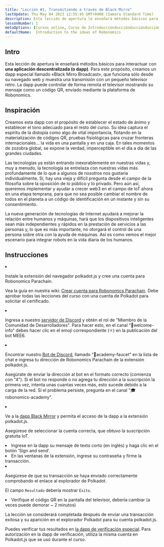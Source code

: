 ```yaml
---
title: "Lección #1, Transmitiendo a través de Black Mirro"
lastUpdate: Thu May 04 2023 12:55:45 GMT+0400 (Samara Standard Time)
description: Esta lección de apertura le enseñará métodos básicos para interactuar con una aplicación descentralizada (o dapp).
lessonNumber: 1
metaOptions: [Cursos online, Curso de Introducciónducciónducciónducciónducciónducciónducción]
defaultName:  Introduction to the ideas of Robonomics
---
```


## Intro

Esta lección de apertura le enseñará métodos básicos para interactuar con **una aplicación descentralizada (o dapp)**. Para este propósito, creamos un dapp especial llamado «Black Mirro Broadcast», que funciona sólo desde su navegado web y muestra una transmisión con un pequeño televisor retro. La dapp puede controlar de forma remota el televisor mostrando su mensaje como un código QR, enviado mediante la plataforma de Robonomics.


## Inspiración

Creamos esta dapp con el propósito de establecer el estado de ánimo y establecer el tono adecuado para el resto del curso. Su idea captura el espíritu de la distopía como algo de vital importancia, flotando en la materialización de códigos QR, pruebas fisiológicas para cruzar fronteras internacionales… la vida en una pantalla y en una caja. En tales momentos de zozobra global, se expone la verdad, imperceptible en el día a día de las grandes ciudades. 

Las tecnologías ya están entrando inexorablemente en nuestras vidas y, muy a menudo, la tecnología se entrelaza con nuestras vidas más profundamente de lo que a algunos de nosotros nos gustaría individualmente. Sí, hay una vieja y difícil pregunta desde el campo de la filosofía sobre la oposición de lo público y lo privado. Pero aún así, queremos implementar y ayudar a crecer web3 en el campo de IoT ahora en una etapa temprana, para que no sea posible cambiar el nombre de todos en el planeta a un código de identificación en un instante y sin su consentimiento. 

La nueva generación de tecnologías de Internet ayudará a mejorar la relación entre humanos y máquinas, hará que los dispositivos inteligentes sean más independientes y rápidos en la prestación de servicios a las personas y, lo que es más importante, no otorgará el control de una persona sobre otra con la ayuda de máquinas. Así es como vemos el mejor escenario para integrar robots en la vida diaria de los humanos.


## Instrucciones

<List type="numbers">

<li>

Instale la extensión del navegador polkadot.js y cree una cuenta para Robonomics Parachain. 

Vea la guía en nuestra wiki: [Crear cuenta para Robonomics Parachain](https://wiki.robonomics.network/docs/create-account-in-dapp/). Debe aprobar todas las lecciones del curso con una cuenta de Polkadot para solicitar el certificado.

</li>

<li>

Ingresa a nuestro [servidor de Discord](https://discord.gg/xqDgG3EGm9) y obtén el rol de "Miembro de la Comunidad de Desarrolladores". Para hacer esto, en el canal "👋welcome-info" debes hacer clic en el emoji correspondiente (⚛️) en la publicación del bot MEE6.

</li>

<li>

Encontrar nuestro [Bot de Discord](https://discord.com/channels/803947358492557312/944186892038053899), llamado “🚰academy-faucet” en la lista de chat e ingresa tu dirección de Robonomics Parachain de la extensión polkadot.js.

Asegúrate de enviar la dirección al bot en el formato correcto (comienza con "4"). Si el bot no responde o no agrega tu dirección a la suscripción la primera vez, intenta unas cuantas veces más, esto sucede debido a la carga de la red. Si el problema persiste, pregunta en el canal "🎓robonomics-academy".

</li>

<li>

Ve a la [dapp Black Mirror](https://blackmirror.robonomics.academy) y permita el acceso de la dapp a la extensión polkadot.js. 

Asegúrese de seleccionar la cuenta correcta, que obtuvo la suscripción gratuita IoT.

</li>

<li>
Ingrese en la dapp su mensaje de texto corto (en inglés) y haga clic en el botón 'Sign and send'.
</li>

<li>
En las ventanas de la extensión, ingrese su contraseña y firme la transacción. 
</li>

<li>

Asegúrese de que su transacción se haya enviado correctamente comprobando el enlace al explorador de Polkadot.

El campo <code>Resultado</code> debería mostrar <code>Éxito</code>.

</li>

<li>
Verifique el código QR en la pantalla del televisor, debería cambiar (a veces puede demorar ~ 2 minutos)
</li>
</List>

<Result>

La lección se considerará completada después de enviar una transacción exitosa y su aparición en el explorador Polkadot para su cuenta polkadot.js.

Puedes verificar tus resultados en [la dapp de verificación especial](https://lk.robonomics.academy/). Para autorización en la dapp de verificación, utiliza la misma cuenta en Polkadot.js que se usó durante el curso.

</Result>

